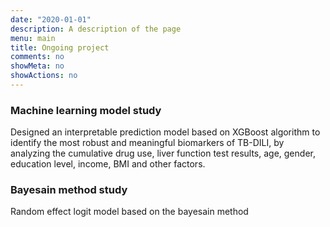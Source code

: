 ```yaml
---
date: "2020-01-01"
description: A description of the page
menu: main
title: Ongoing project
comments: no
showMeta: no
showActions: no
---
```


### Machine learning model study

Designed an interpretable prediction model based on XGBoost algorithm to identify the most robust and meaningful biomarkers of TB-DILI, by analyzing the cumulative drug use, liver function test results, age, gender, education level, income, BMI and other factors.

### Bayesain method study

Random effect logit model based on the bayesain method